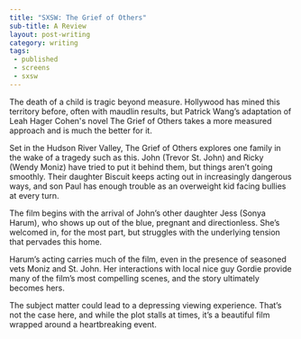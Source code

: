 ```yaml
---
title: "SXSW: The Grief of Others"
sub-title: A Review
layout: post-writing
category: writing
tags:
 - published
 - screens
 - sxsw
---
```

The death of a child is tragic beyond measure. Hollywood has mined this territory before, often with maudlin results, but Patrick Wang’s adaptation of Leah Hager Cohen's novel The Grief of Others takes a more measured approach and is much the better for it.

Set in the Hudson River Valley, The Grief of Others explores one family in the wake of a tragedy such as this. John (Trevor St. John) and Ricky (Wendy Moniz) have tried to put it behind them, but things aren’t going smoothly. Their daughter Biscuit keeps acting out in increasingly dangerous ways, and son Paul has enough trouble as an overweight kid facing bullies at every turn.

The film begins with the arrival of John’s other daughter Jess (Sonya Harum), who shows up out of the blue, pregnant and directionless. She’s welcomed in, for the most part, but struggles with the underlying tension that pervades this home.

Harum’s acting carries much of the film, even in the presence of seasoned vets Moniz and St. John. Her interactions with local nice guy Gordie provide many of the film’s most compelling scenes, and the story ultimately becomes hers.

The subject matter could lead to a depressing viewing experience. That’s not the case here, and while the plot stalls at times, it’s a beautiful film wrapped around a heartbreaking event.

<!-- <a href="" target="blank">
  <img src="" alt="">
</a> -->

<!-- (Originally published by the Austin Chronicle on XXXXXX under the title [title](http).) -->